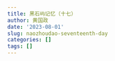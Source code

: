 ```yaml
---
title: 黑石屿记忆（十七）
author: 黄国政
date: '2023-08-01'
slug: naozhoudao-seventeenth-day
categories: []
tags: []
---
```


<!--more-->